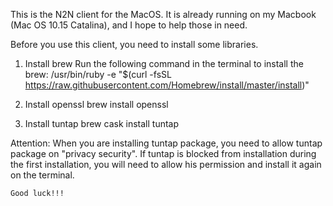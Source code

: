 This is the N2N client for the MacOS. It is already running on my Macbook (Mac OS 10.15 Catalina), and I hope to help those in need.

Before you use this client, you need to install some libraries.

1. Install brew
	Run the following command in the terminal to install the brew:
	/usr/bin/ruby -e "$(curl -fsSL https://raw.githubusercontent.com/Homebrew/install/master/install)"

2. Install openssl
	brew install openssl

3. Install tuntap
	brew cask install tuntap

Attention:
	When you are installing tuntap package, you need to allow tuntap package on "privacy security". If tuntap is blocked from installation during the first installation, you will need to allow his permission and install it again on the terminal.

	Good luck!!!
